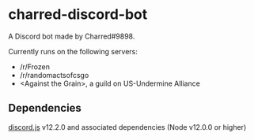 # charred-discord-bot

A Discord bot made by Charred#9898.

Currently runs on the following servers:

* /r/Frozen
* /r/randomactsofcsgo
* \<Against the Grain\>, a guild on US-Undermine Alliance

## Dependencies

[discord.js](https://www.npmjs.com/package/discord.js) v12.2.0 and associated dependencies (Node v12.0.0 or higher)

